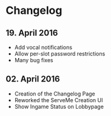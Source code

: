 # Changelog

## 19. April 2016

 * Add vocal notifications
 * Allow per-slot password restrictions
 * Many bug fixes

## 02. April 2016

 * Creation of the Changelog Page
 * Reworked the ServeMe Creation UI
 * Show Ingame Status on Lobbypage
